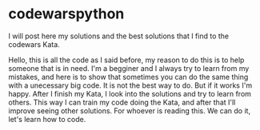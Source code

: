 # codewarspython
I will post here my solutions and the best solutions that I find to the codewars Kata.


Hello, this is all the code as I said before, my reason to do this is to help someone that is in need.
I'm a begginer and I always try to learn from my mistakes, and here is to show that sometimes you can do the same thing with a unecessary big code.
It is not the best way to do. But if it works I'm happy. After I finish my Kata, I look into the solutions and try to learn from others.
This way I can train my code doing the Kata, and after that I'll improve seeing other solutions.
For whoever is reading this. We can do it, let's learn how to code.
